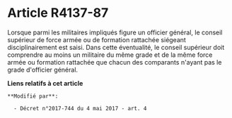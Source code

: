 # Article R4137-87

Lorsque parmi les militaires impliqués figure un officier général, le conseil supérieur de force armée ou de formation
rattachée siégeant disciplinairement est saisi. Dans cette éventualité, le conseil supérieur doit comprendre au moins un
militaire du même grade et de la même force armée ou formation rattachée que chacun des comparants n'ayant pas le grade
d'officier général.

**Liens relatifs à cet article**

	**Modifié par**:

	  - Décret n°2017-744 du 4 mai 2017 - art. 4
